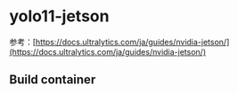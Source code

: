 # yolo11-jetson

参考：[https://docs.ultralytics.com/ja/guides/nvidia-jetson/](https://docs.ultralytics.com/ja/guides/nvidia-jetson/)

## Build container

